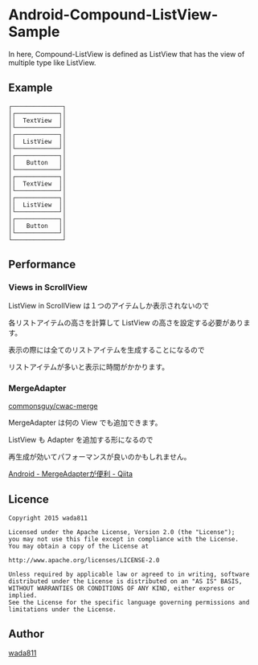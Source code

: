 Android-Compound-ListView-Sample
====

In here, Compound-ListView is defined as ListView that has the view of multiple type like ListView.

## Example
```
┌──────────────┐
│┌────────────┐│
││  TextView  ││
│└────────────┘│
│┌────────────┐│
││  ListView  ││
│└────────────┘│
│┌────────────┐│
││   Button   ││
│└────────────┘│
│┌────────────┐│
││  TextView  ││
│└────────────┘│
│┌────────────┐│
││  ListView  ││
│└────────────┘│
│┌────────────┐│
││   Button   ││
│└────────────┘│
└──────────────┘
```

## Performance

### Views in ScrollView
ListView in ScrollView は１つのアイテムしか表示されないので

各リストアイテムの高さを計算して ListView の高さを設定する必要があります。

表示の際には全てのリストアイテムを生成することになるので

リストアイテムが多いと表示に時間がかかります。

### MergeAdapter

[commonsguy/cwac-merge](https://github.com/commonsguy/cwac-merge)

MergeAdapter は何の View でも追加できます。

ListView も Adapter を追加する形になるので

再生成が効いてパフォーマンスが良いのかもしれません。

[Android - MergeAdapterが便利 - Qiita](http://qiita.com/yyaammaa/items/d31dc8f67da87ca36574)

## Licence

    Copyright 2015 wada811

    Licensed under the Apache License, Version 2.0 (the "License");
    you may not use this file except in compliance with the License.
    You may obtain a copy of the License at

    http://www.apache.org/licenses/LICENSE-2.0

    Unless required by applicable law or agreed to in writing, software
    distributed under the License is distributed on an "AS IS" BASIS,
    WITHOUT WARRANTIES OR CONDITIONS OF ANY KIND, either express or implied.
    See the License for the specific language governing permissions and
    limitations under the License.

## Author

[wada811](https://github.com/wada811)
